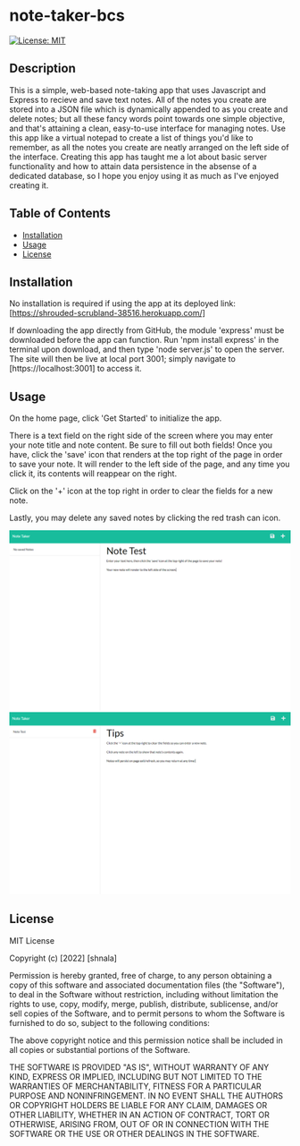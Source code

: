# note-taker-bcs

[![License: MIT](https://img.shields.io/badge/License-MIT-yellow.svg)](https://opensource.org/licenses/MIT)

## Description

This is a simple, web-based note-taking app that uses Javascript and Express to recieve and save text notes. All of the notes you create are stored into a JSON file which is dynamically appended to as you create and delete notes; but all these fancy words point towards one simple objective, and that's attaining a clean, easy-to-use interface for managing notes. Use this app like a virtual notepad to create a list of things you'd like to remember, as all the notes you create are neatly arranged on the left side of the interface. Creating this app has taught me a lot about basic server functionality and how to attain data persistence in the absense of a dedicated database, so I hope you enjoy using it as much as I've enjoyed creating it.

## Table of Contents

- [Installation](#installation)
- [Usage](#usage)
- [License](#license)

## Installation

No installation is required if using the app at its deployed link:
[https://shrouded-scrubland-38516.herokuapp.com/]

If downloading the app directly from GitHub, the module 'express' must be downloaded before the app can function. Run 'npm install express' in the terminal upon download, and then type 'node server.js' to open the server. The site will then be live at local port 3001; simply navigate to [https://localhost:3001] to access it.

## Usage

On the home page, click 'Get Started' to initialize the app.

There is a text field on the right side of the screen where you may enter your note title and note content. Be sure to fill out both fields! Once you have, click the 'save' icon that renders at the top right of the page in order to save your note. It will render to the left side of the page, and any time you click it, its contents will reappear on the right.

Click on the '+' icon at the top right in order to clear the fields for a new note.

Lastly, you may delete any saved notes by clicking the red trash can icon.


![Note taker demo](assets/images/note-demo-1.PNG)
![Note taker demo](assets/images/note-demo-2.PNG)


## License

MIT License

Copyright (c) [2022] [shnala]

Permission is hereby granted, free of charge, to any person obtaining a copy
of this software and associated documentation files (the "Software"), to deal
in the Software without restriction, including without limitation the rights
to use, copy, modify, merge, publish, distribute, sublicense, and/or sell
copies of the Software, and to permit persons to whom the Software is
furnished to do so, subject to the following conditions:

The above copyright notice and this permission notice shall be included in all
copies or substantial portions of the Software.

THE SOFTWARE IS PROVIDED "AS IS", WITHOUT WARRANTY OF ANY KIND, EXPRESS OR
IMPLIED, INCLUDING BUT NOT LIMITED TO THE WARRANTIES OF MERCHANTABILITY,
FITNESS FOR A PARTICULAR PURPOSE AND NONINFRINGEMENT. IN NO EVENT SHALL THE
AUTHORS OR COPYRIGHT HOLDERS BE LIABLE FOR ANY CLAIM, DAMAGES OR OTHER
LIABILITY, WHETHER IN AN ACTION OF CONTRACT, TORT OR OTHERWISE, ARISING FROM,
OUT OF OR IN CONNECTION WITH THE SOFTWARE OR THE USE OR OTHER DEALINGS IN THE
SOFTWARE.